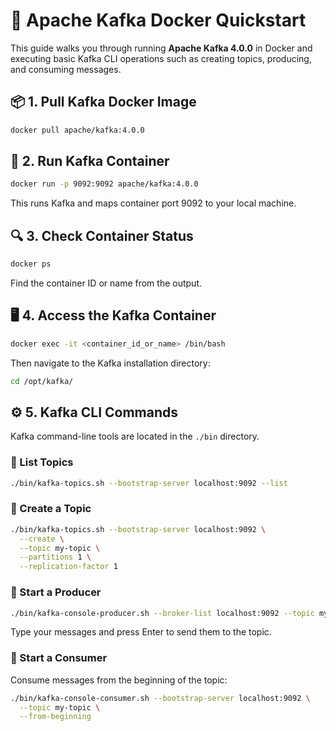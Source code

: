 # 🐳 Apache Kafka Docker Quickstart

This guide walks you through running **Apache Kafka 4.0.0** in Docker and executing basic Kafka CLI operations such as creating topics, producing, and consuming messages.

## 📦 1. Pull Kafka Docker Image

```bash
docker pull apache/kafka:4.0.0
```

## 🚀 2. Run Kafka Container

```bash
docker run -p 9092:9092 apache/kafka:4.0.0
```

This runs Kafka and maps container port 9092 to your local machine.

## 🔍 3. Check Container Status

```bash
docker ps
```

Find the container ID or name from the output.

## 🖥️ 4. Access the Kafka Container

```bash
docker exec -it <container_id_or_name> /bin/bash
```

Then navigate to the Kafka installation directory:

```bash
cd /opt/kafka/
```

## ⚙️ 5. Kafka CLI Commands

Kafka command-line tools are located in the `./bin` directory.

### 🔹 List Topics

```bash
./bin/kafka-topics.sh --bootstrap-server localhost:9092 --list
```

### 🔹 Create a Topic

```bash
./bin/kafka-topics.sh --bootstrap-server localhost:9092 \
  --create \
  --topic my-topic \
  --partitions 1 \
  --replication-factor 1
```

### 🔹 Start a Producer

```bash
./bin/kafka-console-producer.sh --broker-list localhost:9092 --topic my-topic
```

Type your messages and press Enter to send them to the topic.

### 🔹 Start a Consumer

Consume messages from the beginning of the topic:

```bash
./bin/kafka-console-consumer.sh --bootstrap-server localhost:9092 \
  --topic my-topic \
  --from-beginning
```
